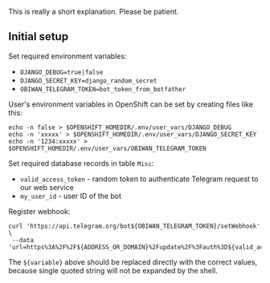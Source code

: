This is really a short explanation. Please be patient.

## Initial setup

Set required environment variables:

- `DJANGO_DEBUG=true|false`
- `DJANGO_SECRET_KEY=django_random_secret`
- `OBIWAN_TELEGRAM_TOKEN=bot_token_from_botfather`

User's environment variables in OpenShift can be set by creating files like this:

```
echo -n false > $OPENSHIFT_HOMEDIR/.env/user_vars/DJANGO_DEBUG
echo -n 'xxxxx' > $OPENSHIFT_HOMEDIR/.env/user_vars/DJANGO_SECRET_KEY
echo -n '1234:xxxxx' > $OPENSHIFT_HOMEDIR/.env/user_vars/OBIWAN_TELEGRAM_TOKEN
```

Set required database records in table `Misc`:

- `valid_access_token` - random token to authenticate Telegram request to our web service
- `my_user_id` - user ID of the bot

Register webhook:

```
curl 'https://api.telegram.org/bot${OBIWAN_TELEGRAM_TOKEN}/setWebhook' \
 --data 'url=https%3A%2F%2F${ADDRESS_OR_DOMAIN}%2Fupdate%2F%3Fauth%3D${valid_access_token}'
```

The `${variable}` above should be replaced directly with the correct values, because single
quoted string will not be expanded by the shell.